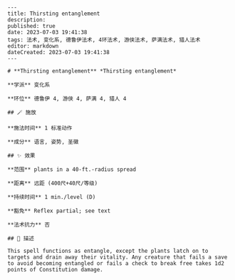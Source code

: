 
    ---
    title: Thirsting entanglement
    description: 
    published: true
    date: 2023-07-03 19:41:38
    tags: 法术, 变化系, 德鲁伊法术, 4环法术, 游侠法术, 萨满法术, 猎人法术
    editor: markdown
    dateCreated: 2023-07-03 19:41:38
    ---

    # **Thirsting entanglement** *Thirsting entanglement*

    **学派** 变化系 

    **环位** 德鲁伊 4, 游侠 4, 萨满 4, 猎人 4

    ## 🪄 施放

    **施法时间** 1 标准动作

    **成分** 语言, 姿势, 圣徽

    ## ✨ 效果  

    **范围** plants in a 40-ft.-radius spread

    **距离** 远距 (400尺+40尺/等级)  

    **持续时间** 1 min./level (D) 

    **豁免** Reflex partial; see text

    **法术抗力** 否

    ## 📖 描述

    This spell functions as entangle, except the plants latch on to targets and drain away their vitality. Any creature that fails a save to avoid becoming entangled or fails a check to break free takes 1d2 points of Constitution damage.
    